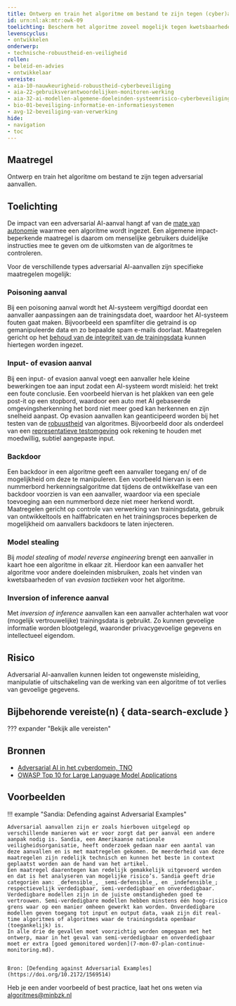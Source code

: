 ```yaml
---
title: Ontwerp en train het algoritme om bestand te zijn tegen (cyber)aanvallen
id: urn:nl:ak:mtr:owk-09
toelichting: Bescherm het algoritme zoveel mogelijk tegen kwetsbaarheden van adversarial AI-aanvallen.
levenscyclus:
- ontwikkelen
onderwerp:
- technische-robuustheid-en-veiligheid
rollen:
- beleid-en-advies
- ontwikkelaar
vereiste:
- aia-10-nauwkeurigheid-robuustheid-cyberbeveiliging
- aia-22-gebruiksverantwoordelijken-monitoren-werking
- aia-32-ai-modellen-algemene-doeleinden-systeemrisico-cyberbeveiliging
- bio-01-beveiliging-informatie-en-informatiesystemen
- avg-12-beveiliging-van-verwerking
hide:
- navigation
- toc
---
```


<!-- Let op! onderstaande regel met 'tags' niet weghalen! Deze maakt automatisch de knopjes op basis van de metadata  -->
<!-- tags -->

## Maatregel
Ontwerp en train het algoritme om bestand te zijn tegen adversarial aanvallen.

## Toelichting
De impact van een adversarial AI-aanval hangt af van de [mate van autonomie](../../../ai-verordening/ai-verordening-in-het-kort/#ai-systeem) waarmee een algoritme wordt ingezet.
Een algemene impact-beperkende maatregel is daarom om menselijke gebruikers duidelijke instructies mee te geven om de uitkomsten van de algoritmes te controleren.

Voor de verschillende types adversarial AI-aanvallen zijn specifieke maatregelen mogelijk:

### Poisoning aanval
Bij een poisoning aanval wordt het AI-systeem vergiftigd doordat een aanvaller aanpassingen aan de trainingsdata doet, waardoor het AI-systeem fouten gaat maken.
Bijvoorbeeld een spamfilter die getraind is op gemanipuleerde data en zo bepaalde spam e-mails doorlaat.
Maatregelen gericht op het [behoud van de integriteit van de trainingsdata](3-dat-10-datamanipulatie.md) kunnen hiertegen worden ingezet.

### Input- of evasion aanval
Bij een input- of evasion aanval voegt een aanvaller hele kleine bewerkingen toe aan input zodat een AI-systeem wordt misleid: het trekt een foute conclusie.
Een voorbeeld hiervan is het plakken van een gele post-it op een stopbord, waardoor een auto met AI gebaseerde omgevingsherkenning het bord niet meer goed kan herkennen en zijn snelheid aanpast.
Op evasion aanvallen kan geanticipeerd worden bij het testen van de [robuustheid](2-owp-33-technische-interventies-robuustheid.md) van algoritmes. Bijvoorbeeld door als onderdeel van een [representatieve testomgeving](5-ver-04-representatieve-testomgeving.md) ook rekening te houden met moedwillig, subtiel aangepaste input.

### Backdoor
Een backdoor in een algoritme geeft een aanvaller toegang en/ of de mogelijkheid om deze te manipuleren.
Een voorbeeld hiervan is een nummerbord herkenningsalgoritme dat tijdens de ontwikkelfase van een backdoor voorzien is van een aanvaller, waardoor via een speciale toevoeging aan een nummerbord deze niet meer herkend wordt.
Maatregelen gericht op controle van verwerking van trainingsdata, gebruik van ontwikkeltools en halffabricaten en het trainingsproces beperken de mogelijkheid om aanvallers backdoors te laten injecteren.

### Model stealing
Bij *model stealing* of *model reverse engineering* brengt een aanvaller in kaart hoe een algoritme in elkaar zit.
Hierdoor kan een aanvaller het algoritme voor andere doeleinden misbruiken, zoals het vinden van kwetsbaarheden of van *evasion tactieken* voor het algoritme.

### Inversion of inference aanval
Met *inversion of inference* aanvallen kan een aanvaller achterhalen wat voor (mogelijk vertrouwelijke) trainingsdata is gebruikt.
Zo kunnen gevoelige informatie worden blootgelegd, waaronder privacygevoelige gegevens en intellectueel eigendom.

## Risico
Adversarial AI-aanvallen kunnen leiden tot ongewenste misleiding, manipulatie of uitschakeling van de werking van een algoritme of tot verlies van gevoelige gegevens.

## Bijbehorende vereiste(n) { data-search-exclude }
??? expander "Bekijk alle vereisten"
    <!-- list_vereisten_on_maatregelen_page -->

## Bronnen
- [Adversarial AI in het cyberdomein, TNO](https://www.tno.nl/nl/newsroom/2023/02/technieken-cyberaanvallen-ai/)
- [OWASP Top 10 for Large Language Model Applications](https://owasp.org/www-project-top-10-for-large-language-model-applications/)

## Voorbeelden
<!-- Voeg hier een voorbeeld toe, door er bijvoorbeeld naar te verwijzen -->

!!! example "Sandia: Defending against Adversarial Examples"

    Adversarial aanvallen zijn er zoals hierboven uitgelegd op verschillende manieren wat er voor zorgt dat per aanval een andere aanpak nodig is. Sandia, een Amerikaanse nationale veiligheidsorganisatie, heeft onderzoek gedaan naar een aantal van deze aanvallen en is met maatregelen gekomen. De meerderheid van deze maatregelen zijn redelijk technisch en kunnen het beste in context geplaatst worden aan de hand van het artikel.
    Een maatregel daarentegen kan redelijk gemakkelijk uitgevoerd worden en dat is het analyseren van mogelijke risico’s. Sandia geeft drie categoriën aan: _defensible_, _semi-defensible_, en _indefensible_; respectievelijk verdedigbaar, semi-verdedigbaar en onverdedigbaar. Verdedigbare modellen zijn in de juiste omstandigheden goed te vertrouwen. Semi-verdedigbare modellen hebben minstens één hoog-risico grens waar op een manier omheen gewerkt kan worden. Onverdedigbare modellen geven toegang tot input en output data, vaak zijn dit real-time algoritmes of algoritmes waar de trainingsdata openbaar (toegankelijk) is.
    In alle drie de gevallen moet voorzichtig worden omgegaan met het ontwerp, maar in het geval van semi-verdedigbaar en onverdedigbaar moet er extra [goed gemonitored worden](7-mon-07-plan-continue-monitoring.md).


    Bron: [Defending against Adversarial Examples](https://doi.org/10.2172/1569514)

Heb je een ander voorbeeld of best practice, laat het ons weten via [algoritmes@minbzk.nl](mailto:algoritmes@minbzk.nl)
